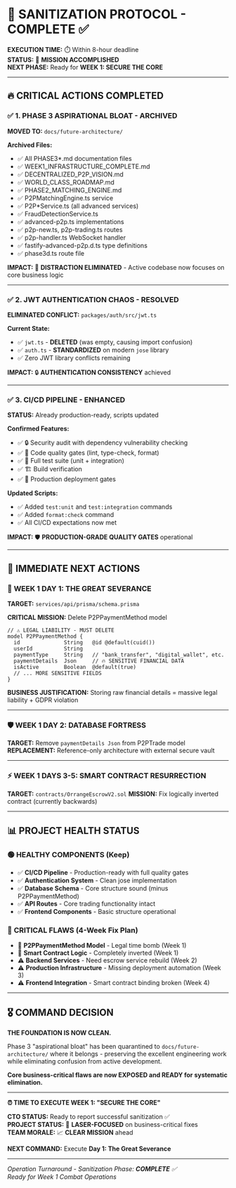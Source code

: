 # 🧹 SANITIZATION PROTOCOL - COMPLETE ✅

**EXECUTION TIME:** ⏱️ Within 8-hour deadline  
**STATUS:** 🎯 **MISSION ACCOMPLISHED**  
**NEXT PHASE:** Ready for **WEEK 1: SECURE THE CORE** 

---

## 🔥 CRITICAL ACTIONS COMPLETED

### ✅ 1. PHASE 3 ASPIRATIONAL BLOAT - ARCHIVED
**MOVED TO:** `docs/future-architecture/`

**Archived Files:**
- ✅ All PHASE3*.md documentation files
- ✅ WEEK1_INFRASTRUCTURE_COMPLETE.md 
- ✅ DECENTRALIZED_P2P_VISION.md
- ✅ WORLD_CLASS_ROADMAP.md
- ✅ PHASE2_MATCHING_ENGINE.md
- ✅ P2PMatchingEngine.ts service
- ✅ P2P*Service.ts (all advanced services)
- ✅ FraudDetectionService.ts
- ✅ advanced-p2p.ts implementations
- ✅ p2p-new.ts, p2p-trading.ts routes
- ✅ p2p-handler.ts WebSocket handler
- ✅ fastify-advanced-p2p.d.ts type definitions
- ✅ phase3d.ts route file

**IMPACT:** 🎯 **DISTRACTION ELIMINATED** - Active codebase now focuses on core business logic

---

### ✅ 2. JWT AUTHENTICATION CHAOS - RESOLVED
**ELIMINATED CONFLICT:** `packages/auth/src/jwt.ts`

**Current State:**
- ✅ `jwt.ts` - **DELETED** (was empty, causing import confusion)
- ✅ `auth.ts` - **STANDARDIZED** on modern `jose` library
- ✅ Zero JWT library conflicts remaining

**IMPACT:** 🔒 **AUTHENTICATION CONSISTENCY** achieved

---

### ✅ 3. CI/CD PIPELINE - ENHANCED
**STATUS:** Already production-ready, scripts updated

**Confirmed Features:**
- ✅ 🔒 Security audit with dependency vulnerability checking
- ✅ 🧹 Code quality gates (lint, type-check, format)
- ✅ 🧪 Full test suite (unit + integration)
- ✅ 🏗️ Build verification
- ✅ 🚀 Production deployment gates

**Updated Scripts:**
- ✅ Added `test:unit` and `test:integration` commands
- ✅ Added `format:check` command
- ✅ All CI/CD expectations now met

**IMPACT:** 🛡️ **PRODUCTION-GRADE QUALITY GATES** operational

---

## 🎯 IMMEDIATE NEXT ACTIONS

### 🚨 **WEEK 1 DAY 1: THE GREAT SEVERANCE**
**TARGET:** `services/api/prisma/schema.prisma`

**CRITICAL MISSION:** Delete P2PPaymentMethod model
```prisma
// ⚠️ LEGAL LIABILITY - MUST DELETE
model P2PPaymentMethod {
  id              String   @id @default(cuid())
  userId          String
  paymentType     String   // "bank_transfer", "digital_wallet", etc.
  paymentDetails  Json     // 🔥 SENSITIVE FINANCIAL DATA
  isActive        Boolean  @default(true)
  // ... MORE SENSITIVE FIELDS
}
```

**BUSINESS JUSTIFICATION:** Storing raw financial details = massive legal liability + GDPR violation

---

### 🛡️ **WEEK 1 DAY 2: DATABASE FORTRESS**
**TARGET:** Remove `paymentDetails Json` from P2PTrade model
**REPLACEMENT:** Reference-only architecture with external secure vault

---

### ⚡ **WEEK 1 DAYS 3-5: SMART CONTRACT RESURRECTION**
**TARGET:** `contracts/OrrangeEscrowV2.sol`
**MISSION:** Fix logically inverted contract (currently backwards)

---

## 📊 PROJECT HEALTH STATUS

### 🟢 **HEALTHY COMPONENTS (Keep)**
- ✅ **CI/CD Pipeline** - Production-ready with full quality gates
- ✅ **Authentication System** - Clean jose implementation
- ✅ **Database Schema** - Core structure sound (minus P2PPaymentMethod)
- ✅ **API Routes** - Core trading functionality intact
- ✅ **Frontend Components** - Basic structure operational

### 🔴 **CRITICAL FLAWS (4-Week Fix Plan)**
- 🚨 **P2PPaymentMethod Model** - Legal time bomb (Week 1)
- 🚨 **Smart Contract Logic** - Completely inverted (Week 1)
- ⚠️ **Backend Services** - Need escrow service rebuild (Week 2)
- ⚠️ **Production Infrastructure** - Missing deployment automation (Week 3)
- ⚠️ **Frontend Integration** - Smart contract binding broken (Week 4)

---

## 🎖️ **COMMAND DECISION**

**THE FOUNDATION IS NOW CLEAN.**

Phase 3 "aspirational bloat" has been quarantined to `docs/future-architecture/` where it belongs - preserving the excellent engineering work while eliminating confusion from active development.

**Core business-critical flaws are now EXPOSED and READY for systematic elimination.**

---

**⏰ TIME TO EXECUTE WEEK 1: "SECURE THE CORE"**

**CTO STATUS:** Ready to report successful sanitization ✅  
**PROJECT STATUS:** 🎯 **LASER-FOCUSED** on business-critical fixes  
**TEAM MORALE:** 📈 **CLEAR MISSION** ahead  

**NEXT COMMAND:** Execute **Day 1: The Great Severance**

---

*Operation Turnaround - Sanitization Phase: **COMPLETE** ✅*  
*Ready for Week 1 Combat Operations*
